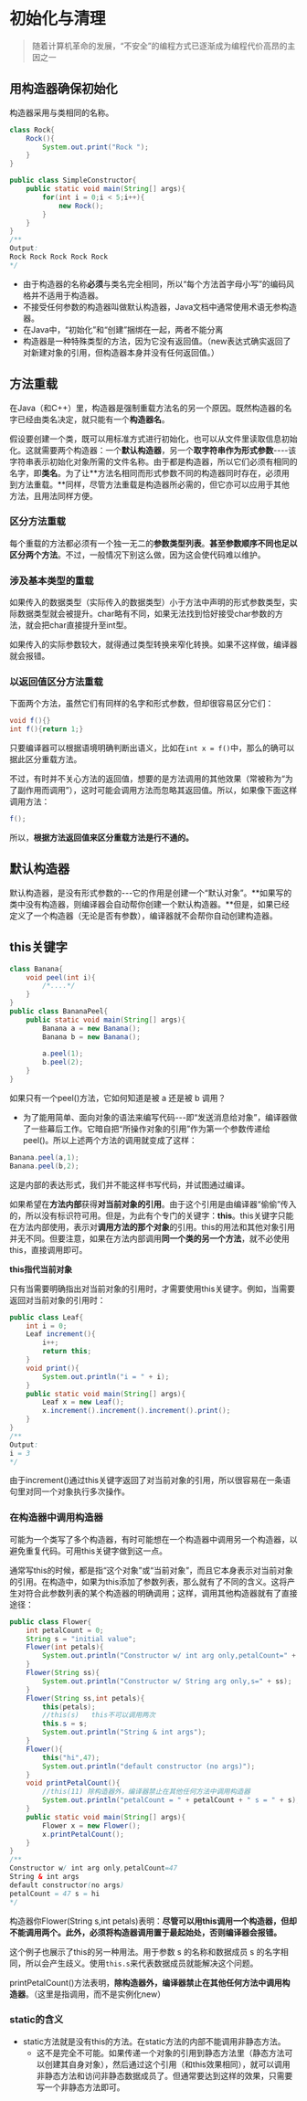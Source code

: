 # 初始化与清理

> 随着计算机革命的发展，“不安全”的编程方式已逐渐成为编程代价高昂的主因之一

## 用构造器确保初始化

构造器采用与类相同的名称。

```java
class Rock{
    Rock(){
        System.out.print("Rock ");
    }
}

public class SimpleConstructor{
    public static void main(String[] args){
        for(int i = 0;i < 5;i++){
            new Rock();
        }
    }
}
/**
Output:
Rock Rock Rock Rock Rock
*/
```

- 由于构造器的名称**必须**与类名完全相同，所以“每个方法首字母小写”的编码风格并不适用于构造器。
- 不接受任何参数的构造器叫做默认构造器，Java文档中通常使用术语无参构造器。
- 在Java中，“初始化”和“创建”捆绑在一起，两者不能分离
- 构造器是一种特殊类型的方法，因为它没有返回值。（new表达式确实返回了对新建对象的引用，但构造器本身并没有任何返回值。）

## 方法重载

在Java（和C++）里，构造器是强制重载方法名的另一个原因。既然构造器的名字已经由类名决定，就只能有一个**构造器名**。

假设要创建一个类，既可以用标准方式进行初始化，也可以从文件里读取信息初始化。这就需要两个构造器：一个**默认构造器**，另一个**取字符串作为形式参数**----该字符串表示初始化对象所需的文件名称。由于都是构造器，所以它们必须有相同的名字，即**类名**。为了让**方法名相同而形式参数不同的构造器同时存在，必须用到方法重载。**同样，尽管方法重载是构造器所必需的，但它亦可以应用于其他方法，且用法同样方便。

### 区分方法重载

每个重载的方法都必须有一个独一无二的**参数类型列表**。**甚至参数顺序不同也足以区分两个方法**。不过，一般情况下别这么做，因为这会使代码难以维护。

### 涉及基本类型的重载

如果传入的数据类型（实际传入的数据类型）小于方法中声明的形式参数类型，实际数据类型就会被提升。char略有不同，如果无法找到恰好接受char参数的方法，就会把char直接提升至int型。

如果传入的实际参数较大，就得通过类型转换来窄化转换。如果不这样做，编译器就会报错。

### 以返回值区分方法重载

下面两个方法，虽然它们有同样的名字和形式参数，但却很容易区分它们：

```java
void f(){}
int f(){return 1;}
```

只要编译器可以根据语境明确判断出语义，比如在`int x = f()`中，那么的确可以据此区分重载方法。

不过，有时并不关心方法的返回值，想要的是方法调用的其他效果（常被称为“为了副作用而调用”），这时可能会调用方法而忽略其返回值。所以，如果像下面这样调用方法：

```java
f();
```

所以，**根据方法返回值来区分重载方法是行不通的。**

## 默认构造器

默认构造器，是没有形式参数的---它的作用是创建一个“默认对象”。**如果写的类中没有构造器，则编译器会自动帮你创建一个默认构造器。**但是，如果已经定义了一个构造器（无论是否有参数），编译器就不会帮你自动创建构造器。

## this关键字

```java
class Banana{
    void peel(int i){
        /*....*/
    }
}
public class BananaPeel{
    public static void main(String[] args){
        Banana a = new Banana();
        Banana b = new Banana();
        
        a.peel(1);
        b.peel(2);
    }
}
```

如果只有一个peel()方法，它如何知道是被 a 还是被 b 调用？

- 为了能用简单、面向对象的语法来编写代码---即“发送消息给对象”，编译器做了一些幕后工作。它暗自把“所操作对象的引用”作为第一个参数传递给peel()。所以上述两个方法的调用就变成了这样：

```java
Banana.peel(a,1);
Banana.peel(b,2);
```

这是内部的表达形式，我们并不能这样书写代码，并试图通过编译。

如果希望在**方法内部**获得**对当前对象的引用**。由于这个引用是由编译器“偷偷”传入的，所以没有标识符可用。但是，为此有个专门的关键字：**this**。this关键字只能在方法内部使用，表示对**调用方法的那个对象**的引用。this的用法和其他对象引用并无不同。但要注意，如果在方法内部调用**同一个类的另一个方法**，就不必使用this，直接调用即可。

**this指代当前对象**

只有当需要明确指出对当前对象的引用时，才需要使用this关键字。例如，当需要返回对当前对象的引用时：

```java
public class Leaf{
    int i = 0;
    Leaf increment(){
        i++;
        return this;
    }
    void print(){
        System.out.println("i = " + i);
    }
    public static void main(String[] args){
        Leaf x = new Leaf();
        x.increment().increment().increment().print();
    }
}
/**
Output:
i = 3
*/
```

由于increment()通过this关键字返回了对当前对象的引用，所以很容易在一条语句里对同一个对象执行多次操作。

### 在构造器中调用构造器

可能为一个类写了多个构造器，有时可能想在一个构造器中调用另一个构造器，以避免重复代码。可用this关键字做到这一点。

通常写this的时候，都是指“这个对象”或“当前对象”，而且它本身表示对当前对象的引用。在构造中，如果为this添加了参数列表，那么就有了不同的含义。这将产生对符合此参数列表的某个构造器的明确调用；这样，调用其他构造器就有了直接途径：

```java
public class Flower{
    int petalCount = 0;
    String s = "initial value";
    Flower(int petals){
        System.out.println("Constructor w/ int arg only,petalCount=" + petalCount);
    }
    Flower(String ss){
        System.out.println("Constructor w/ String arg only,s=" + ss);
    }
    Flower(String ss,int petals){
        this(petals);
        //this(s)   this不可以调用两次
        this.s = s;
        System.out.println("String & int args");
    }
    Flower(){
        this("hi",47);
        System.out.println("default constructor (no args)");
    }
    void printPetalCount(){
        //this(11) 除构造器外，编译器禁止在其他任何方法中调用构造器
        System.out.println("petalCount = " + petalCount + " s = " + s);
    }
    public static void main(String[] args){
        Flower x = new Flower();
        x.printPetalCount();
    }
}
/**
Constructor w/ int arg only,petalCount=47
String & int args
default constructor(no args)
petalCount = 47 s = hi
*/
```

构造器你Flower(String s,int petals)表明：**尽管可以用this调用一个构造器，但却不能调用两个。此外，必须将构造器调用置于最起始处，否则编译器会报错。**

这个例子也展示了this的另一种用法。用于参数 s 的名称和数据成员 s 的名字相同，所以会产生歧义。使用`this.s`来代表数据成员就能解决这个问题。

printPetalCount()方法表明，**除构造器外，编译器禁止在其他任何方法中调用构造器**。（这里是指调用，而不是实例化new）

### static的含义

- static方法就是没有this的方法。在static方法的内部不能调用非静态方法。
  - 这不是完全不可能。如果传递一个对象的引用到静态方法里（静态方法可以创建其自身对象），然后通过这个引用（和this效果相同），就可以调用非静态方法和访问非静态数据成员了。但通常要达到这样的效果，只需要写一个非静态方法即可。